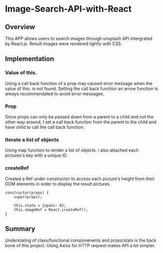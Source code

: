 # Image-Search-API-with-React

## Overview
This APP allows users to search images through unsplash API intergrated by React.js. Result images were rendered lightly with CSS.

## Implementation

### Value of this.
Using a call back function of a prop may caused error message when the value of this. is not found. Setting the call back function an arrow function is always recommendated to avoid error messages.

### Prop
Since props can only be passed down from a parent to a child and not the other way around, I set a call back function from the parent to the child and have child to call the call back function.

### Iterate a list of objects
Using map function to render a list of objects. I also attached each pictures's key with a unique ID.

### createRef
Created a Ref under constructor to access each picture's height from their DOM elements in order to display the result pictures.

    constructor(props) {
        super(props);

        this.state = {spans: 0};
        this.imageRef = React.createRef();
    }

## Summary
Understating of class/functional componenents and props/stats is the back bone of this project. Using Axios for HTTP request makes API a lot simpler.
